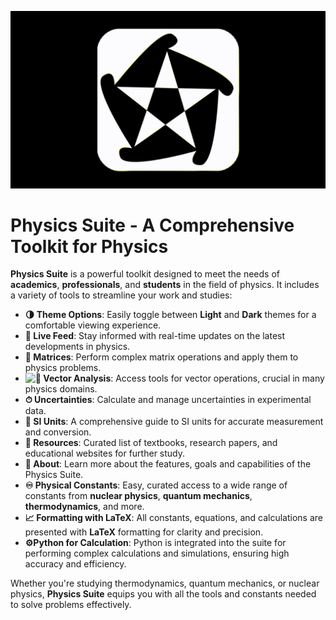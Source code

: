 ![Physics Suite](https://github.com/EmiliaHoarfrost/Physics-Suite/blob/main/img/loader.gif)

# **Physics Suite** - A Comprehensive Toolkit for Physics

**Physics Suite** is a powerful toolkit designed to meet the needs of **academics**, **professionals**, and **students** in the field of physics. It includes a variety of tools to streamline your work and studies:

- **🌗 Theme Options**: Easily toggle between **Light** and **Dark** themes for a comfortable viewing experience.
- **📰 Live Feed**: Stay informed with real-time updates on the latest developments in physics.
- **🔢 Matrices**: Perform complex matrix operations and apply them to physics problems.
- **<picture>
  <source srcset="https://fonts.gstatic.com/s/e/notoemoji/latest/1f680/512.webp" type="image/webp">
  <img src="https://fonts.gstatic.com/s/e/notoemoji/latest/1f680/512.gif" alt="🚀" width="32" height="32">
</picture> Vector Analysis**: Access tools for vector operations, crucial in many physics domains.
- **⏱ Uncertainties**: Calculate and manage uncertainties in experimental data.
- **📐 SI Units**: A comprehensive guide to SI units for accurate measurement and conversion.
- **🧰 Resources**: Curated list of textbooks, research papers, and educational websites for further study.
- **🔎 About**: Learn more about the features, goals and capabilities of the Physics Suite.
- **♾️ Physical Constants**: Easy, curated access to a wide range of constants from **nuclear physics**, **quantum mechanics**, **thermodynamics**, and more.
- **📈 Formatting with LaTeX**: All constants, equations, and calculations are presented with **LaTeX** formatting for clarity and precision.
- **⚙️Python for Calculation**: Python is integrated into the suite for performing complex calculations and simulations, ensuring high accuracy and efficiency.

Whether you're studying thermodynamics, quantum mechanics, or nuclear physics, **Physics Suite** equips you with all the tools and constants needed to solve problems effectively.
